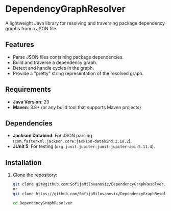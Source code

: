 # DependencyGraphResolver

A lightweight Java library for resolving and traversing package dependency graphs from a JSON file.

## Features

- Parse JSON files containing package dependencies.
- Build and traverse a dependency graph.
- Detect and handle cycles in the graph.
- Provide a "pretty" string representation of the resolved graph.

## Requirements

- **Java Version**: 23
- **Maven**: 3.8+ (or any build tool that supports Maven projects)

## Dependencies

- **Jackson Databind**: For JSON parsing (`com.fasterxml.jackson.core:jackson-databind:2.18.2`).
- **JUnit 5**: For testing (`org.junit.jupiter:junit-jupiter-api:5.11.4`).

## Installation

1. Clone the repository:
   ```bash
   git clone git@github.com:SofijaMilovanovic/DependencyGraphResolver.git
   or
   git clone https://github.com/SofijaMilovanovic/DependencyGraphResolver.git
   
   cd DependencyGraphResolver
